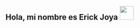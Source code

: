 ## Hola, mi nombre es  **Erick Joya** <img src="https://res.cloudinary.com/daqhj5tzr/image/upload/v1748125675/Saludo_weside.gif" width="38px">
